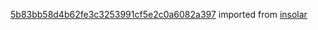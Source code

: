 [5b83bb58d4b62fe3c3253991cf5e2c0a6082a397](https://github.com/insolar/insolar/commit/5b83bb58d4b62fe3c3253991cf5e2c0a6082a397) imported from [insolar](https://github.com/insolar/insolar)
